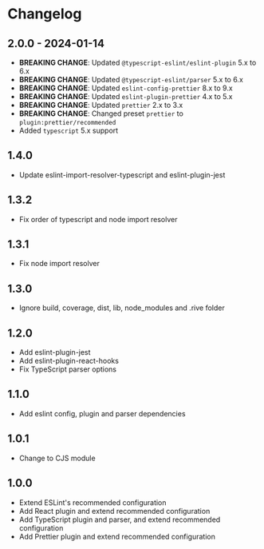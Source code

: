 # Changelog

## 2.0.0 - 2024-01-14

- **BREAKING CHANGE**: Updated `@typescript-eslint/eslint-plugin` 5.x to 6.x
- **BREAKING CHANGE**: Updated `@typescript-eslint/parser` 5.x to 6.x
- **BREAKING CHANGE**: Updated `eslint-config-prettier` 8.x to 9.x
- **BREAKING CHANGE**: Updated `eslint-plugin-prettier` 4.x to 5.x
- **BREAKING CHANGE**: Updated `prettier` 2.x to 3.x
- **BREAKING CHANGE**: Changed preset `prettier` to `plugin:prettier/recommended`
- Added `typescript` 5.x support

## 1.4.0

- Update eslint-import-resolver-typescript and eslint-plugin-jest

## 1.3.2

- Fix order of typescript and node import resolver

## 1.3.1

- Fix node import resolver

## 1.3.0

- Ignore build, coverage, dist, lib, node_modules and .rive folder

## 1.2.0

- Add eslint-plugin-jest
- Add eslint-plugin-react-hooks
- Fix TypeScript parser options

## 1.1.0

- Add eslint config, plugin and parser dependencies

## 1.0.1

- Change to CJS module

## 1.0.0

- Extend ESLint's recommended configuration
- Add React plugin and extend recommended configuration
- Add TypeScript plugin and parser, and extend recommended configuration
- Add Prettier plugin and extend recommended configuration
